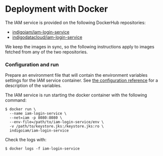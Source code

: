 # Deployment with Docker 

The IAM service is provided on the following DockerHub repositories:

- [indigoiam/iam-login-service](https://hub.docker.com/r/indigoiam/iam-login-service/)
- [indigodatacloud/iam-login-service](https://hub.docker.com/r/indigodatacloud/iam-login-service/)

We keep the images in sync, so the following instructions apply to images
fetched from any of the two repositories.

### Configuration and run

Prepare an environment file that will contain the environment variables
settings for the IAM service container. See [the configuration
reference](configuration_reference.md) for a description of the variables.

The IAM service is run starting the docker container with the following command:

```console
$ docker run \
  --name iam-login-service \
  --net=iam -p 8080:8080 \
  --env-file=/path/to/iam-login-service/env \
  -v /path/to/keystore.jks:/keystore.jks:ro \
  indigoiam/iam-login-service
```

Check the logs with:

```console
$ docker logs -f iam-login-service
```
